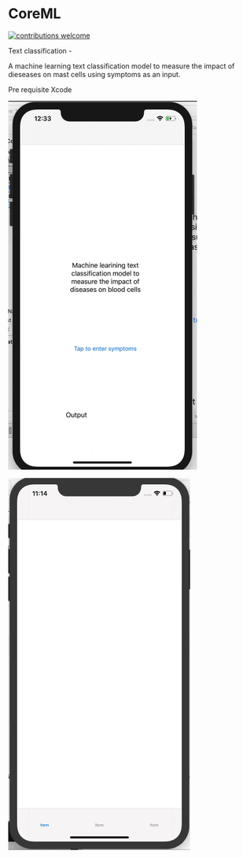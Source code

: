 # CoreML
[![contributions welcome](https://img.shields.io/badge/contributions-welcome-brightgreen.svg?style=flat)](https://github.com/dwyl/esta/issues)


Text classification - 

A machine learning text classification model to measure the impact of dieseases on mast cells using symptoms as an input.

Pre requisite 
Xcode


![Output](https://github.com/AkshayDevkate/CoreML/blob/main/Text%20classification/using%20storyboard/output/output.gif)


![Output](https://github.com/AkshayDevkate/CoreML/blob/main/Final/Final.gif)

